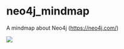 # neo4j_mindmap
A mindmap about Neo4j (https://neo4j.com/)

![](https://raw.githubusercontent.com/chuongtrh/neo4j_mindmap/master/neo4j_mindmap.png)
